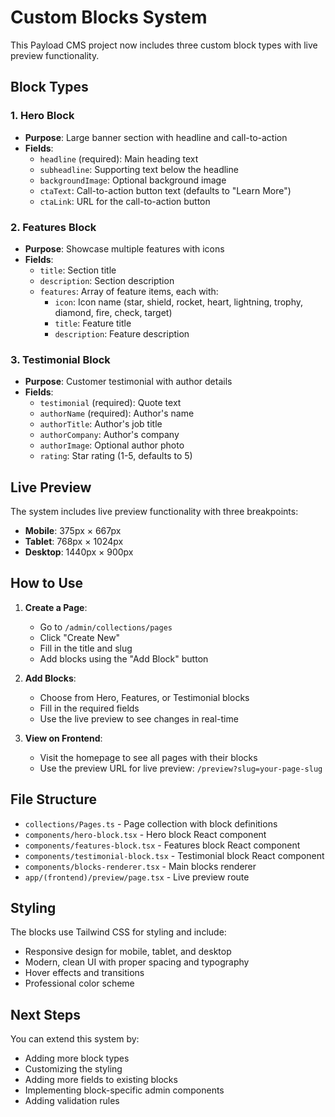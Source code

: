 # Custom Blocks System

This Payload CMS project now includes three custom block types with live preview functionality.

## Block Types

### 1. Hero Block
- **Purpose**: Large banner section with headline and call-to-action
- **Fields**:
  - `headline` (required): Main heading text
  - `subheadline`: Supporting text below the headline
  - `backgroundImage`: Optional background image
  - `ctaText`: Call-to-action button text (defaults to "Learn More")
  - `ctaLink`: URL for the call-to-action button

### 2. Features Block
- **Purpose**: Showcase multiple features with icons
- **Fields**:
  - `title`: Section title
  - `description`: Section description
  - `features`: Array of feature items, each with:
    - `icon`: Icon name (star, shield, rocket, heart, lightning, trophy, diamond, fire, check, target)
    - `title`: Feature title
    - `description`: Feature description

### 3. Testimonial Block
- **Purpose**: Customer testimonial with author details
- **Fields**:
  - `testimonial` (required): Quote text
  - `authorName` (required): Author's name
  - `authorTitle`: Author's job title
  - `authorCompany`: Author's company
  - `authorImage`: Optional author photo
  - `rating`: Star rating (1-5, defaults to 5)

## Live Preview

The system includes live preview functionality with three breakpoints:
- **Mobile**: 375px × 667px
- **Tablet**: 768px × 1024px  
- **Desktop**: 1440px × 900px

## How to Use

1. **Create a Page**:
   - Go to `/admin/collections/pages`
   - Click "Create New"
   - Fill in the title and slug
   - Add blocks using the "Add Block" button

2. **Add Blocks**:
   - Choose from Hero, Features, or Testimonial blocks
   - Fill in the required fields
   - Use the live preview to see changes in real-time

3. **View on Frontend**:
   - Visit the homepage to see all pages with their blocks
   - Use the preview URL for live preview: `/preview?slug=your-page-slug`

## File Structure

- `collections/Pages.ts` - Page collection with block definitions
- `components/hero-block.tsx` - Hero block React component
- `components/features-block.tsx` - Features block React component  
- `components/testimonial-block.tsx` - Testimonial block React component
- `components/blocks-renderer.tsx` - Main blocks renderer
- `app/(frontend)/preview/page.tsx` - Live preview route

## Styling

The blocks use Tailwind CSS for styling and include:
- Responsive design for mobile, tablet, and desktop
- Modern, clean UI with proper spacing and typography
- Hover effects and transitions
- Professional color scheme

## Next Steps

You can extend this system by:
- Adding more block types
- Customizing the styling
- Adding more fields to existing blocks
- Implementing block-specific admin components
- Adding validation rules
